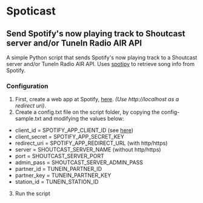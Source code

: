 # Spoticast

## Send Spotify's now playing track to Shoutcast server and/or TuneIn Radio AIR API

A simple Python script that sends Spotify's now playing track to a Shoutcast server and/or TuneIn Radio AIR API.
Uses [spotipy](https://github.com/spotipy-dev/spotipy) to retrieve song info from Spotify.

### Configuration
1. First, create a web app at Spotify, [here](https://developer.spotify.com/dashboard). *(Use http://localhost as a redirect uri)*.
2. Create a config.txt file on the script folder, by copying the config-sample.txt and modifying the values below:

- client_id = SPOTIFY_APP_CLIENT_ID (see [here](https://developer.spotify.com/dashboard))
- client_secret = SPOTIFY_APP_SECRET_KEY
- redirect_uri = SPOTIFY_APP_REDIRECT_URL (with http/https)
- server = SHOUTCAST_SERVER_NAME (without http/https)
- port = SHOUTCAST_SERVER_PORT
- admin_pass = SHOUTCAST_SERVER_ADMIN_PASS
- partner_id = TUNEIN_PARTNER_ID
- partner_key = TUNEIN_PARTNER_KEY
- station_id = TUNEIN_STATION_ID

3. Run the script
